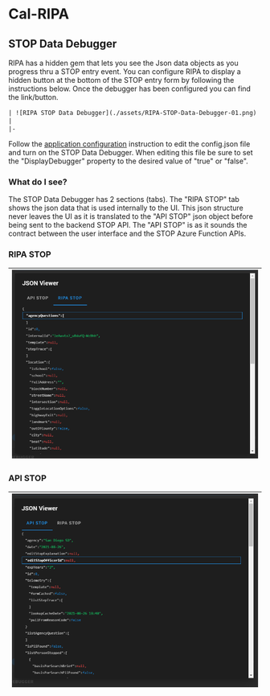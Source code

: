 # Cal-RIPA

## STOP Data Debugger

RIPA has a hidden gem that lets you see the Json data objects as you progress thru a STOP entry event. You can configure RIPA to display a hidden button at the bottom of the STOP entry form by following the instructions below. Once the debugger has been configured you can find the link/button.

    | ![RIPA STOP Data Debugger](./assets/RIPA-STOP-Data-Debugger-01.png) |
    |-

Follow the [application configuration](./APP-CONFIG.md) instruction to edit the config.json file and turn on the STOP Data Debugger. When editing this file be sure to set the "DisplayDebugger" property to the desired value of "true" or "false".

### What do I see?

The STOP Data Debugger has 2 sections (tabs). The "RIPA STOP" tab shows the json data that is used internally to the UI. This json structure never leaves the UI as it is translated to the "API STOP" json object before being sent to the backend STOP API. The "API STOP" is as it sounds the contract between the user interface and the STOP Azure Function APIs.

### RIPA STOP

| ![RIPA STOP](./assets/RIPA-STOP-Data-Debugger-02.png) |
|-

### API STOP

| ![API STOP](./assets/RIPA-STOP-Data-Debugger-03.png) |
|-
